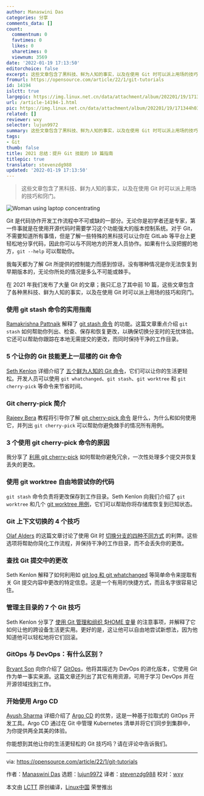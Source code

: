 ```yaml
---
author: Manaswini Das
categories: 分享
comments_data: []
count:
  commentnum: 0
  favtimes: 0
  likes: 0
  sharetimes: 0
  viewnum: 3569
date: '2022-01-19 17:13:50'
editorchoice: false
excerpt: 这些文章包含了黑科技、鲜为人知的事实，以及在使用 Git 时可以派上用场的技巧和窍门。
fromurl: https://opensource.com/article/22/1/git-tutorials
id: 14194
islctt: true
largepic: https://img.linux.net.cn/data/attachment/album/202201/19/171344h03bqej63r36vyvl.jpg
url: /article-14194-1.html
pic: https://img.linux.net.cn/data/attachment/album/202201/19/171344h03bqej63r36vyvl.jpg.thumb.jpg
related: []
reviewer: wxy
selector: lujun9972
summary: 这些文章包含了黑科技、鲜为人知的事实，以及在使用 Git 时可以派上用场的技巧和窍门。
tags:
- Git
thumb: false
title: 2021 总结：提升 Git 技能的 10 篇指南
titlepic: true
translator: stevenzdg988
updated: '2022-01-19 17:13:50'
---
```



> 
> 这些文章包含了黑科技、鲜为人知的事实，以及在使用 Git 时可以派上用场的技巧和窍门。
> 
> 
> 


![](/data/attachment/album/202201/19/171344h03bqej63r36vyvl.jpg "Woman using laptop concentrating")


Git 是代码协作开发工作流程中不可或缺的一部分。无论你是初学者还是专家，第一件事就是在使用开源代码时需要学习这个功能强大的版本控制系统。对于 Git，不需要知道所有事情，但是了解一些特殊的黑科技可以让你在 GitLab 等平台上更轻松地分享代码，因此你可以与不同地方的开发人员协作。如果有什么没把握的地方，`git --help` 可以帮助你。


我每天都为了解 Git 所提供的控制能力而感到惊讶。没有哪种情况是你无法恢复到早期版本的，无论你所处的情况是多么不可能或棘手。


在 2021 年我们发布了大量 Git 的文章；我只汇总了其中前 10 篇，这些文章包含了各种黑科技、鲜为人知的事实，以及在使用 Git 时可以派上用场的技巧和窍门。


### 使用 git stash 命令的实用指南


[Ramakrishna Pattnaik](https://opensource.com/users/rkpattnaik780) 解释了 [git stash 命令](https://opensource.com/article/21/4/git-stash) 的功能。这篇文章重点介绍 `git stash` 如何帮助你列出、检查、保存和恢复更改，以确保切换分支时的无忧体验。它还可以帮助你跟踪在本地无需提交的更改，而同时保持干净的工作目录。


### 5 个让你的 Git 技能更上一层楼的 Git 命令


[Seth Kenlon](https://opensource.com/users/seth) 详细介绍了 [五个鲜为人知的 Git 命令](https://opensource.com/article/21/4/git-commands)，它们可以让你的生活更轻松。开发人员可以使用 `git whatchanged`、`git stash`、`git worktree` 和 `git cherry-pick` 等命令来节省时间。


### Git cherry-pick 简介


[Rajeev Bera](https://opensource.com/users/acompiler) 教程将引导你了解 [git cherry-pick 命令](https://opensource.com/article/21/4/cherry-picking-git) 是什么，为什么和如何使用它，并列出 `git cherry-pick` 可以帮助你避免棘手的情况所有用例。


### 3 个使用 git cherry-pick 命令的原因


我分享了 [利用 git cherry-pick](https://opensource.com/article/21/3/git-cherry-pick) 如何帮助你避免冗余，一次性处理多个提交并恢复丢失的更改。


### 使用 git worktree 自由地尝试你的代码


`git stash` 命令负责将更改保存到工作目录。Seth Kenlon 向我们介绍了 `git worktree` 和几个 [git worktree 用例](https://opensource.com/article/21/4/git-worktree)，它们可以帮助你将存储库恢复到已知状态。


### Git 上下文切换的 4 个技巧


[Olaf Alders](https://opensource.com/users/oalders) 的这篇文章讨论了使用 Git 时 [切换分支的四种不同方式](https://opensource.com/article/21/4/context-switching-git) 的利弊。这些选项将帮助你简化工作流程，并保持干净的工作目录，而不会丢失你的更改。


### 查找 Git 提交中的更改


Seth Kenlon 解释了如何利用如 [git log 和 git whatchanged](https://opensource.com/article/21/4/git-whatchanged) 等简单命令来提取有关 Git 提交内容中更改的特定信息。这是一个有用的快捷方式，而且名字很容易记住。


### 管理主目录的 7 个 Git 技巧


Seth Kenlon 分享了 [使用 Git 管理和组织 $HOME 变量](https://opensource.com/article/21/4/git-home) 的注意事项，并解释了它如何让他的跨设备生活更实用。更好的是，这让他可以自由地尝试新想法，因为他知道他可以轻松地将它们回滚。


### GitOps 与 DevOps：有什么区别？


[Bryant Son](https://opensource.com/users/brson) 向你介绍了 [GitOps](https://opensource.com/article/21/3/gitops)，他将其描述为 DevOps 的进化版本，它使用 Git 作为单一事实来源。这篇文章还列出了其它有用资源，可用于学习 DevOps 并在开源领域找到工作。


### 开始使用 Argo CD


[Ayush Sharma](https://opensource.com/users/ayushsharma) 详细介绍了 [Argo CD](https://opensource.com/article/21/8/argo-cd) 的优势，这是一种基于拉取式的 GitOps 开发工具。Argo CD 通过在 Git 中管理 Kubernetes 清单并将它们同步到集群中，为你提供两全其美的体验。


你能想到其他让你的生活更轻松的 Git 技巧吗？请在评论中告诉我们。




---


via: <https://opensource.com/article/22/1/git-tutorials>


作者：[Manaswini Das](https://opensource.com/users/manaswinidas) 选题：[lujun9972](https://github.com/lujun9972) 译者：[stevenzdg988](https://github.com/stevenzdg988) 校对：[wxy](https://github.com/wxy)


本文由 [LCTT](https://github.com/LCTT/TranslateProject) 原创编译，[Linux中国](https://linux.cn/) 荣誉推出